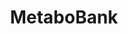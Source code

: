 ---
layout: top
title: MetaboBank
description: MetaboBank (https://mb.ddbj.nig.ac.jp)

category: metabobank
lang: ja
---